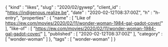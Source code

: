 {
  "kind" : "likes",
  "slug" : "2020/02/gywep",
  "client_id" : "https://indigenous.realize.be",
  "date" : "2020-02-12T08:37:00Z",
  "h" : "h-entry",
  "properties" : {
    "name" : [ "Like of https://ew.com/movies/2020/02/11/wonder-woman-1984-gal-gadot-cover/" ],
    "like-of" : [ "https://ew.com/movies/2020/02/11/wonder-woman-1984-gal-gadot-cover/" ],
    "published" : [ "2020-02-12T08:37:00Z" ],
    "category" : [ "wonder-woman" ]
  },
  "tags" : [ "wonder-woman" ]
}
